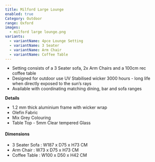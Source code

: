 ```yaml
---
title: Milford Large Lounge
enabled: true
Category: Outdoor
range: Oxford
images:
  - milford large lounge.png
variants:
  - variantName: 4pce Lounge Setting
  - variantName: 3 Seater
  - variantName: Arm Chair
  - variantName: Coffee Table
---
```

* Setting consists of a 3 Seater sofa, 2x Arm Chairs and a 100cm rec coffee table
* Designed for outdoor use UV Stabilised wicker 3000 hours  - long life when directly exposed to the sun’s rays
* Available with coordinating matching dining, bar and sofa ranges

**Details**
* 1.2 mm thick aluminium frame with wicker wrap
* Olefin Fabric
* Mix Grey Colouring
* Table Top - 5mm Clear tempered Glass


#### Dimensions
* 3 Seater Sofa : W187 x D75 x H73 CM
* Arm Chair : W73 x D75 x H73 CM
* Coffee Table : W100 x D50 x H42 CM
